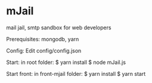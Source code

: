 # mJail
mail jail, smtp sandbox for web developers

Prerequisites:
mongodb, yarn

Config:
Edit config/config.json

Start:
in root folder:
$ yarn install
$ node mJail.js

Start front:
in front-mjail folder:
$ yarn install
$ yarn start
